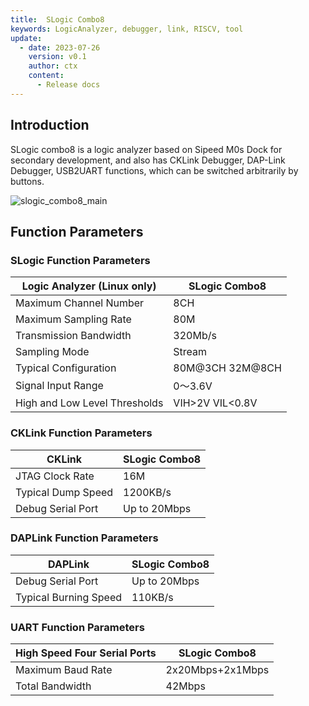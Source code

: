 ```yaml
---
title:  SLogic Combo8
keywords: LogicAnalyzer, debugger, link, RISCV, tool
update:
  - date: 2023-07-26
    version: v0.1
    author: ctx
    content:
      - Release docs
---
```


## Introduction

SLogic combo8 is a logic analyzer based on Sipeed M0s Dock for secondary development, and also has CKLink Debugger, DAP-Link Debugger, USB2UART functions, which can be switched arbitrarily by buttons.

![slogic_combo8_main](./../../../zh/logic_analyzer/combo8/assets/readme/slogic_combo8_main.png)

## Function Parameters

### SLogic Function Parameters

| Logic Analyzer (Linux only) | **SLogic Combo8** |
| --------------------------- | ----------------- |
| Maximum Channel Number      | 8CH               |
| Maximum Sampling Rate       | 80M               |
| Transmission Bandwidth      | 320Mb/s           |
| Sampling Mode               | Stream            |
| Typical Configuration       | 80M@3CH 32M@8CH   |
| Signal Input Range          | 0～3.6V           |
| High and Low Level Thresholds | VIH>2V VIL<0.8V   |

### CKLink Function Parameters

| CKLink       | SLogic Combo8 |
| ------------ | ------------- |
| JTAG Clock Rate | 16M           |
| Typical Dump Speed | 1200KB/s      |
| Debug Serial Port | Up to 20Mbps    |

### DAPLink Function Parameters

| DAPLink      | SLogic Combo8 |
| ------------ | ------------- |
| Debug Serial Port | Up to 20Mbps    |
| Typical Burning Speed | 110KB/s       |

### UART Function Parameters

| High Speed Four Serial Ports | **SLogic Combo8** |
| ---------------------------- | ----------------- |
| Maximum Baud Rate            | 2x20Mbps+2x1Mbps  |
| Total Bandwidth              | 42Mbps            |
